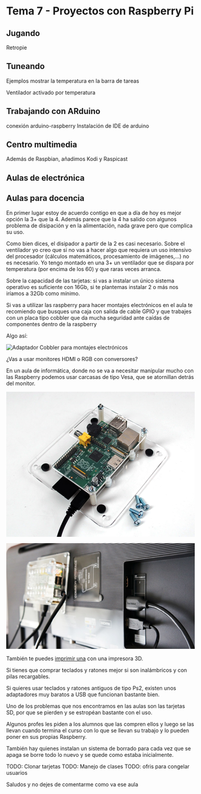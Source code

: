 # Tema 7 - Proyectos con Raspberry Pi

## Jugando

Retropie

## Tuneando

Ejemplos mostrar la temperatura en la barra de tareas

Ventilador activado por temperatura

## Trabajando con ARduino

conexión arduino-raspberry
Instalación de IDE de arduino

## Centro multimedia

Además de Raspbian, añadimos Kodi y Raspicast

## Aulas de electrónica



## Aulas para docencia




En primer lugar estoy de acuerdo contigo en que a día de  hoy es mejor opción la 3+ que la 4. Además parece que la 4 ha salido con algunos problema de disipación y en la alimentación, nada grave pero que complica su uso.


Como bien dices, el disipador a partir de la 2 es casi necesario. Sobre el ventilador yo creo que si no vas a hacer algo que requiera un uso intensivo del procesador (cálculos matemáticos, procesamiento de imágenes,...) no es necesario. Yo tengo montado en una 3+ un ventilador que se dispara por temperatura (por encima de los 60) y que raras veces arranca. 


Sobre la capacidad de las tarjetas: si vas a instalar un único sistema operativo es suficiente con 16Gb, si te plantemas instalar 2 o más nos iríamos a 32Gb como mínimo.


Si vas a utilizar las raspberry para hacer montajes electrónicos en el aula te recomiendo que busques una caja con salida de cable GPIO y que trabajes con un placa tipo cobbler que da mucha seguridad ante caídas de componentes dentro de la raspberry

Algo así:

![Adaptador Cobbler para montajes electrónicos](https://cdn-learn.adafruit.com/assets/assets/000/000/599/medium800/raspberry_pi_ID914_LRG.jpg)

¿Vas a usar monitores HDMI o RGB con conversores? 

En un aula de informática, donde no se va a necesitar manipular mucho con las Raspberry podemos usar carcasas de tipo Vesa, que se atornillan detrás del monitor.

![Carcasa tipo Vesa](./images/CarcasaTipoVesa.jpg)

![Montaje tipo Vesa](./images/MontajeVesa.jpg)

También te puedes [imprimir una](https://www.thingiverse.com/search?sort=relevant&q=raspberry+vesa&type=things&dwh=455d9c56f4618e9) con una impresora 3D.

Si tienes que comprar teclados y ratones mejor si son inalámbricos y con pilas recargables.

Si quieres usar teclados y ratones antiguos de tipo Ps2, existen unos adaptadores muy baratos a USB que funcionan bastante bien.


Uno de los problemas que nos encontramos en las aulas son las tarjetas SD, por que se pierden y se estropéan bastante con el uso. 


Algunos profes les piden a los alumnos que las compren ellos y luego se las llevan cuando termina el curso con lo que se llevan su trabajo y lo pueden poner en sus propias Raspberry.


También hay quienes instalan un sistema de borrado para cada vez que se apaga se borre todo lo nuevo y se quede como estaba inicialmente.

TODO: Clonar tarjetas
TODO: Manejo de clases
TODO: ofris para congelar usuarios


Saludos y no dejes de comentarme como va ese aula
